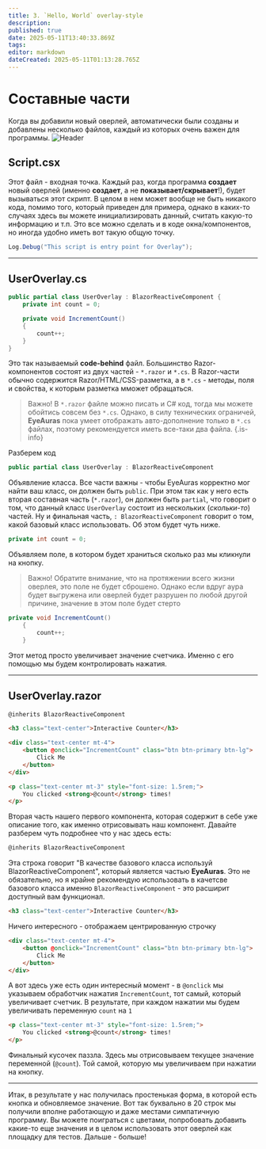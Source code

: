 ```yaml
---
title: 3. `Hello, World` overlay-style
description: 
published: true
date: 2025-05-11T13:40:33.869Z
tags: 
editor: markdown
dateCreated: 2025-05-11T01:13:28.765Z
---
```


# Составные части
Когда вы добавили новый оверлей, автоматически были созданы и добавлены несколько файлов, каждый из которых очень важен для программы.
![Header](https://s3.eyeauras.net/media/2025/05/NVIDIA_Overlay_uPjkmxmv2r.png)

## Script.csx
Этот файл - входная точка. Каждый раз, когда программа **создает** новый оверлей (именно **создает**, а не **показывает/скрывает**!), будет вызываться этот скрипт.
В целом в нем может вообще не быть никакого кода, помимо того, который приведен для примера, однако в каких-то случаях здесь вы можете инициализировать данный, считать какую-то информацию и т.п. Это все можно сделать и в коде окна/компонентов, но иногда удобно иметь вот такую общую точку.
```csharp
Log.Debug("This script is entry point for Overlay");
```

---

## UserOverlay.cs
```csharp
public partial class UserOverlay : BlazorReactiveComponent {
    private int count = 0;

    private void IncrementCount()
    {
        count++;
    }
}
```
Это так называемый **code-behind** файл. Большинство Razor-компонентов состоят из двух частей - `*.razor` и `*.cs`. В Razor-части обычно содержится Razor/HTML/CSS-разметка, а в `*.cs` - методы, поля и свойства, к которым разметка мможет обращаться. 
> Важно! В `*.razor` файле можно писать и C# код, тогда мы можете обойтись совсем без `*.cs`. Однако, в силу технических ограничей, **EyeAuras** пока умеет отображать авто-дополнение только в `*.cs` файлах, поэтому рекомендуется иметь все-таки два файла.
{.is-info}

Разберем код
```csharp 
public partial class UserOverlay : BlazorReactiveComponent
```
Объявление класса. Все части важны - чтобы EyeAuras корректно мог найти ваш класс, он должен быть `public`. При этом так как у него есть вторая составная часть (`*.razor`), он должен быть `partial`, что говорит о том, что данный класс `UserOverlay` состоит из нескольких (*скольки-то*) частей. 
Ну и финальная часть, `: BlazorReactiveComponent` говорит о том, какой базовый класс использовать. Об этом будет чуть ниже.

```csharp
private int count = 0;
```
Объявляем поле, в котором будет храниться сколько раз мы кликнули на кнопку. 
> Важно! Обратите внимание, что на протяжении всего жизни оверлея, это поле не будет сброшено. Однако если вдруг аура будет выгружена или оверлей будет разрушен по любой другой причине, значение в этом поле будет стерто

```csharp
private void IncrementCount()
    {
        count++;
    }
```
Этот метод просто увеличивает значение счетчика. Именно с его помощью мы будем контролировать нажатия.

---

## UserOverlay.razor
```html
@inherits BlazorReactiveComponent

<h3 class="text-center">Interactive Counter</h3>

<div class="text-center mt-4">
    <button @onclick="IncrementCount" class="btn btn-primary btn-lg">
        Click Me
    </button>
</div>

<p class="text-center mt-3" style="font-size: 1.5rem;">
    You clicked <strong>@count</strong> times!
</p>
```
Вторая часть нашего первого компонента, которая содержит в себе уже описание того, как именно отрисовывать наш компонент. Давайте разберем чуть подробнее что у нас здесь есть:
```html 
@inherits BlazorReactiveComponent
```
Эта строка говорит "В качестве базового класса используй BlazorReactiveComponent", который является частью **EyeAuras**. Это не обязательно, но я крайне рекомендую использовать в качетсве базового класса именно `BlazorReactiveComponent` - это расширит доступный вам функционал. 

```html
<h3 class="text-center">Interactive Counter</h3>
```
Ничего интересного - отображаем центрированную строчку

```html
<div class="text-center mt-4">
    <button @onclick="IncrementCount" class="btn btn-primary btn-lg">
        Click Me
    </button>
</div>
```
А вот здесь уже есть один интересный момент - в `@onclick` мы указываем обработчик нажатия `IncrementCount`, тот самый, который увеличивает счетчик. 
В результате, при каждом нажатии мы будем увеличивать переменную `count` на `1`

```html
<p class="text-center mt-3" style="font-size: 1.5rem;">
    You clicked <strong>@count</strong> times!
</p>
```
Финальный кусочек паззла. Здесь мы отрисовываем текущее значение переменной (`@count`). Той самой, которую мы увеличиваем при нажатии на кнопку.

---

Итак, в результате у нас получилась простенькая форма, в которой есть кнопка и обновляемое значение. 
Вот так буквально в 20 строк мы получили вполне работающую и даже местами симпатичную программу. Вы можете поиграться с цветами, попробовать добавить какие-то еще значения и в целом использовать этот оверлей как площадку для тестов. Дальше - больше!
